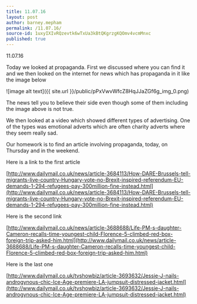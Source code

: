 ```yaml
---
title: 11.07.16
layout: post
author: barney.mepham
permalink: /11.07.16/
source-id: 1uxyIXIvRQzevtk6wTxUa3kBtQKgrzgKQOmv4vcmMnxc
published: true
---
```

11.07.16

Today we looked at propaganda. First we discussed where you can find it and we then looked on the internet for news which has propaganda in it like the image below

![image alt text]({{ site.url }}/public/pPxVwvWfcZ8HqJJaZGf6g_img_0.png)

The news tell you to believe their side even though some of them including the image above is not true.

We then looked at a video which showed different types of advertising. One of the types was emotional adverts which are often charity adverts where they seem really sad.

Our homework is to find an article involving propaganda, today, on Thursday and in the weekend. 

Here is a link to the first article  

[http://www.dailymail.co.uk/news/article-3684113/How-DARE-Brussels-tell-migrants-live-country-Hungary-vote-no-Brexit-inspired-referendum-EU-demands-1-294-refugees-pay-300million-fine-instead.html](http://www.dailymail.co.uk/news/article-3684113/How-DARE-Brussels-tell-migrants-live-country-Hungary-vote-no-Brexit-inspired-referendum-EU-demands-1-294-refugees-pay-300million-fine-instead.html)

 Here is the second link

[http://www.dailymail.co.uk/news/article-3688688/Life-PM-s-daughter-Cameron-recalls-time-youngest-child-Florence-5-climbed-red-box-foreign-trip-asked-him.html](http://www.dailymail.co.uk/news/article-3688688/Life-PM-s-daughter-Cameron-recalls-time-youngest-child-Florence-5-climbed-red-box-foreign-trip-asked-him.html)

Here is the last one

[http://www.dailymail.co.uk/tvshowbiz/article-3693632/Jessie-J-nails-androgynous-chic-Ice-Age-premiere-LA-jumpsuit-distressed-jacket.html](http://www.dailymail.co.uk/tvshowbiz/article-3693632/Jessie-J-nails-androgynous-chic-Ice-Age-premiere-LA-jumpsuit-distressed-jacket.html)

